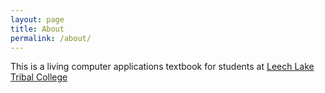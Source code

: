 ```yaml
---
layout: page
title: About
permalink: /about/
---
```


This is a living computer applications textbook for students at [Leech Lake Tribal College](http://www.lltc.edu)
